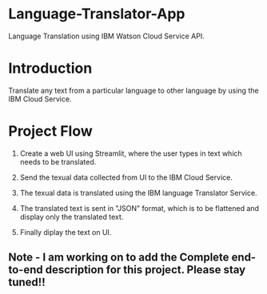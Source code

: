 # Language-Translator-App
Language Translation using IBM Watson Cloud Service API.

# Introduction
Translate any text from a particular language to other language by using the IBM Cloud Service.

# Project Flow

1) Create a web UI using Streamlit, where the user types in text which needs to be translated.

2) Send the texual data collected from UI to the IBM Cloud Service.

3) The texual data is translated using the IBM language Translator Service.

4) The translated text is sent in "JSON" format, which is to be flattened and display only the translated text.

5) Finally diplay the text on UI. 

## Note - I am working on to add the Complete end-to-end description for this project. Please stay tuned!!

